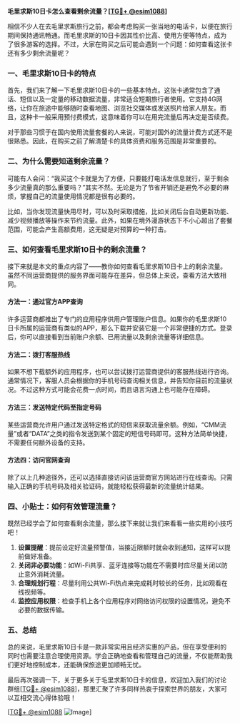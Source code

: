 **毛里求斯10日卡怎么查看剩余流量？[[TG💪+ @esim1088](https://t.me/s/esim1088)]**

相信不少人在去毛里求斯旅行之前，都会考虑购买一张当地的电话卡，以便在旅行期间保持通讯畅通。而毛里求斯的10日卡因其性价比高、使用方便等特点，成为了很多游客的选择。不过，大家在购买之后可能会遇到一个问题：如何查看这张卡还有多少剩余流量呢？

### 一、毛里求斯10日卡的特点

首先，我们来了解一下毛里求斯10日卡的一些基本特点。这张卡通常包含了通话、短信以及一定量的移动数据流量，非常适合短期旅行者使用。它支持4G网络，让你在旅途中能够随时查看地图、浏览社交媒体或发送照片给家人朋友。而且，这种卡一般采用预付费模式，这意味着你可以在用完流量后再决定是否续费。

对于那些习惯于在国内使用流量套餐的人来说，可能对国外的流量计费方式还不是很熟悉。因此，在购买之前了解清楚卡的具体资费和服务范围是非常重要的。

### 二、为什么需要知道剩余流量？

可能有人会问：“我买这个卡就是为了方便，只要能打电话发信息就行，至于剩余多少流量真的那么重要吗？”其实不然。无论是为了节省开销还是避免不必要的麻烦，掌握自己的流量使用情况都是很有必要的。

比如，当你发现流量快用尽时，可以及时采取措施，比如关闭后台自动更新功能、减少视频播放等操作来节约流量。此外，如果在境外漫游状态下不小心超出了套餐范围，可能会产生高额费用，这无疑是对预算的一种打击。

### 三、如何查看毛里求斯10日卡的剩余流量？

接下来就是本文的重点内容了——教你如何查看毛里求斯10日卡上的剩余流量。虽然不同运营商提供的服务界面可能存在差异，但总体上来说，查看方法大致相同。

#### 方法一：通过官方APP查询

许多运营商都推出了专门的应用程序供用户管理账户信息。如果你的毛里求斯10日卡所属的运营商有类似的APP，那么下载并安装它是一个非常便捷的方式。登录后，你可以直接看到当前账户余额、已用流量以及剩余流量等详细信息。

#### 方法二：拨打客服热线

如果不想下载额外的应用程序，也可以尝试拨打运营商提供的客服热线进行咨询。通常情况下，客服人员会根据你的手机号码查询相关信息，并告知你目前的流量状况。不过这种方式可能会花费一点时间，而且语言沟通上也可能存在障碍。

#### 方法三：发送特定代码至指定号码

某些运营商允许用户通过发送特定格式的短信来获取流量余额。例如，“CMM流量”或者“DATA”之类的指令发送到某个固定的短信号码即可。这种方法简单快捷，不需要任何额外设备的支持。

#### 方法四：访问官网查询

除了以上几种途径外，还可以选择直接访问该运营商官方网站进行在线查询。只需输入正确的手机号码及相关验证码，就能轻松获得最新的流量统计结果。

### 四、小贴士：如何有效管理流量？

既然已经学会了如何查看剩余流量，那么接下来就让我们来看看一些实用的小技巧吧！

1. **设置提醒**：提前设定好流量预警值，当接近限额时就会收到通知，这样可以提前做好准备。
2. **关闭非必要功能**：如Wi-Fi共享、蓝牙连接等功能在不需要时应尽量关闭以防止意外消耗流量。
3. **合理规划行程**：尽量利用公共Wi-Fi热点来完成耗时较长的任务，比如观看在线视频等。
4. **监控应用权限**：检查手机上各个应用程序对网络访问权限的设置情况，避免不必要的数据传输。

### 五、总结

总的来说，毛里求斯10日卡是一款非常实用且经济实惠的产品，但在享受便利的同时也需要注意合理使用资源。学会正确地查看和管理自己的流量，不仅能帮助我们更好地控制成本，还能确保旅途更加顺畅无忧。

最后再次强调一下，关于更多关于毛里求斯10日卡的信息，欢迎加入我们的讨论群组[[TG💪+ @esim1088](https://t.me/s/esim1088)]，那里汇聚了许多同样热衷于探索世界的朋友，大家可以互相交流心得体验哦！

[[TG💪+ @esim1088](https://t.me/s/esim1088) ![Image](https://i.postimg.cc/4NQfJmqS/Snipaste-2025-05-13-00-14-12.png)]